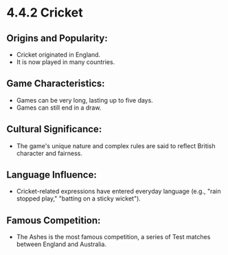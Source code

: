 # 4.4.2 Cricket

## Origins and Popularity:
- Cricket originated in England.
- It is now played in many countries.
## Game Characteristics:
- Games can be very long, lasting up to five days.
- Games can still end in a draw.
## Cultural Significance:
- The game's unique nature and complex rules are said to reflect British character and fairness.
## Language Influence:
- Cricket-related expressions have entered everyday language (e.g., "rain stopped play," "batting on a sticky wicket").
## Famous Competition:
- The Ashes is the most famous competition, a series of Test matches between England and Australia.